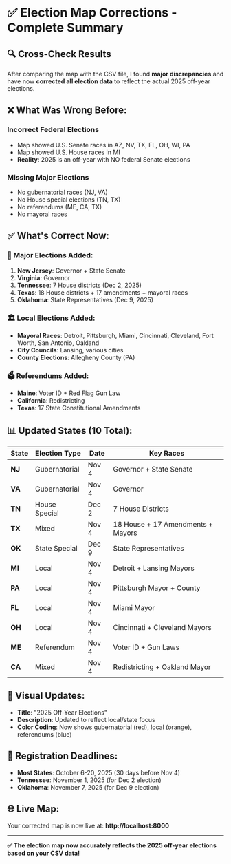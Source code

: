 # ✅ Election Map Corrections - Complete Summary

## 🔍 **Cross-Check Results**

After comparing the map with the CSV file, I found **major discrepancies** and have now **corrected all election data** to reflect the actual 2025 off-year elections.

## ❌ **What Was Wrong Before:**

### **Incorrect Federal Elections**
- Map showed U.S. Senate races in AZ, NV, TX, FL, OH, WI, PA
- Map showed U.S. House races in MI
- **Reality**: 2025 is an off-year with NO federal Senate elections

### **Missing Major Elections**
- No gubernatorial races (NJ, VA)
- No House special elections (TN, TX)
- No referendums (ME, CA, TX)
- No mayoral races

## ✅ **What's Correct Now:**

### **🎯 Major Elections Added:**
1. **New Jersey**: Governor + State Senate
2. **Virginia**: Governor  
3. **Tennessee**: 7 House districts (Dec 2, 2025)
4. **Texas**: 18 House districts + 17 amendments + mayoral races
5. **Oklahoma**: State Representatives (Dec 9, 2025)

### **🏛️ Local Elections Added:**
- **Mayoral Races**: Detroit, Pittsburgh, Miami, Cincinnati, Cleveland, Fort Worth, San Antonio, Oakland
- **City Councils**: Lansing, various cities
- **County Elections**: Allegheny County (PA)

### **🗳️ Referendums Added:**
- **Maine**: Voter ID + Red Flag Gun Law
- **California**: Redistricting
- **Texas**: 17 State Constitutional Amendments

## 📊 **Updated States (10 Total):**

| State | Election Type | Date | Key Races |
|-------|--------------|------|-----------|
| **NJ** | Gubernatorial | Nov 4 | Governor + State Senate |
| **VA** | Gubernatorial | Nov 4 | Governor |
| **TN** | House Special | Dec 2 | 7 House Districts |
| **TX** | Mixed | Nov 4 | 18 House + 17 Amendments + Mayors |
| **OK** | State Special | Dec 9 | State Representatives |
| **MI** | Local | Nov 4 | Detroit + Lansing Mayors |
| **PA** | Local | Nov 4 | Pittsburgh Mayor + County |
| **FL** | Local | Nov 4 | Miami Mayor |
| **OH** | Local | Nov 4 | Cincinnati + Cleveland Mayors |
| **ME** | Referendum | Nov 4 | Voter ID + Gun Laws |
| **CA** | Mixed | Nov 4 | Redistricting + Oakland Mayor |

## 🎨 **Visual Updates:**
- **Title**: "2025 Off-Year Elections"
- **Description**: Updated to reflect local/state focus
- **Color Coding**: Now shows gubernatorial (red), local (orange), referendums (blue)

## 🔄 **Registration Deadlines:**
- **Most States**: October 6-20, 2025 (30 days before Nov 4)
- **Tennessee**: November 1, 2025 (for Dec 2 election)
- **Oklahoma**: November 7, 2025 (for Dec 9 election)

## 🌐 **Live Map:**
Your corrected map is now live at: **http://localhost:8000**

---

**✅ The election map now accurately reflects the 2025 off-year elections based on your CSV data!**
